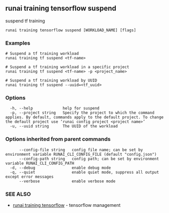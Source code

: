 ## runai training tensorflow suspend

suspend tf training

```
runai training tensorflow suspend [WORKLOAD_NAME] [flags]
```

### Examples

```
# Suspend a tf training workload
runai training tf suspend <tf-name>

# Suspend a tf training workload in a specific project
runai training tf suspend <tf-name> -p <project_name>

# Suspend a tf training workload by UUID
runai training tf suspend --uuid=<tf_uuid>
```

### Options

```
  -h, --help             help for suspend
  -p, --project string   Specify the project to which the command applies. By default, commands apply to the default project. To change the default project use ‘runai config project <project name>’
  -u, --uuid string      The UUID of the workload
```

### Options inherited from parent commands

```
      --config-file string   config file name; can be set by environment variable RUNAI_CLI_CONFIG_FILE (default "config.json")
      --config-path string   config path; can be set by environment variable RUNAI_CLI_CONFIG_PATH
  -d, --debug                enable debug mode
  -q, --quiet                enable quiet mode, suppress all output except error messages
      --verbose              enable verbose mode
```

### SEE ALSO

* [runai training tensorflow](runai_training_tensorflow.md)	 - tensorflow management

